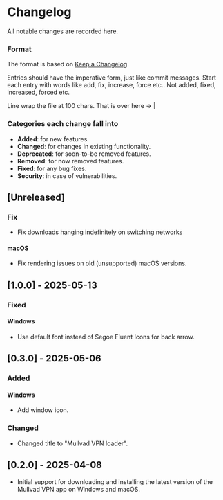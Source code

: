 # Changelog
All notable changes are recorded here.

### Format

The format is based on [Keep a Changelog](http://keepachangelog.com/en/1.0.0/).

Entries should have the imperative form, just like commit messages. Start each entry with words like
add, fix, increase, force etc.. Not added, fixed, increased, forced etc.

Line wrap the file at 100 chars.                                              That is over here -> |

### Categories each change fall into

* **Added**: for new features.
* **Changed**: for changes in existing functionality.
* **Deprecated**: for soon-to-be removed features.
* **Removed**: for now removed features.
* **Fixed**: for any bug fixes.
* **Security**: in case of vulnerabilities.

## [Unreleased]
### Fix
- Fix downloads hanging indefinitely on switching networks
#### macOS
- Fix rendering issues on old (unsupported) macOS versions.

## [1.0.0] - 2025-05-13
### Fixed
#### Windows
- Use default font instead of Segoe Fluent Icons for back arrow.


## [0.3.0] - 2025-05-06
### Added
#### Windows
- Add window icon.

### Changed
- Changed title to "Mullvad VPN loader".


## [0.2.0] - 2025-04-08
- Initial support for downloading and installing the latest version of the Mullvad VPN app on
  Windows and macOS.
